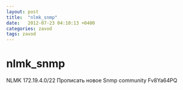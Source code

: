 ```yaml
---
layout: post
title:  "nlmk_snmp"
date:   2012-07-23 04:10:13 +0400
categories: zavod
tags: zavod
---
```


# nlmk_snmp
NLMK
172.19.4.0/22
Прописать новое
Snmp community Fv8Ya64PQ

